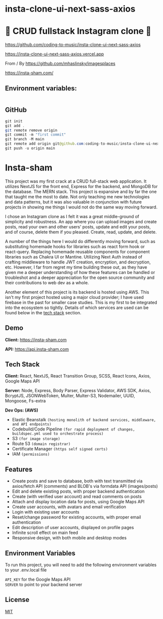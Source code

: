 # insta-clone-ui-next-sass-axios

# 🚀 CRUD fullstack Instagram clone 🚀

https://github.com/coding-to-music/insta-clone-ui-next-sass-axios

https://insta-clone-ui-next-sass-axios.vercel.app

From / By https://github.com/mhaslinsky/imagesplaces

https://insta-sham.com/

## Environment variables:

```java

```

## GitHub

```java
git init
git add .
git remote remove origin
git commit -m "first commit"
git branch -M main
git remote add origin git@github.com:coding-to-music/insta-clone-ui-next-sass-axios.git
git push -u origin main
```

# Insta-sham

This project was my first crack at a CRUD full-stack web application. It utilizes NextJS for the front end,
Express for the backend, and MongoDB for the database. The MERN stack. This project is expansive and by far the
one that taught me the most to date. Not only teaching me new technologies and data patterns, but it was also
valuable in conjunction with future projects in showing me things I would not do the same way moving forward.

I chose an Instagram clone as I felt it was a great middle-ground of simplicity and robustness. An app where you can
upload images and create posts, read your own and other users' posts, update and edit your posts,
and of course, delete them if you pleased. Create, read, update, and delete.

A number of the things here I would do differently moving forward, such as substituting homemade hooks for
libraries such as react form hook or react-query. Replacing homemade reusable components for component
libraries such as Chakra UI or
Mantine. Utilizing Next Auth instead of crafting middleware to handle JWT creation, encryption, and decryption,
etc. However, I far from regret my time building these out, as they have given me a deeper understanding
of how these features can be handled or troubleshot and a deeper appreciation for the open source community and
their contributions to web dev as a whole.

Another element of this project is its backend is hosted using AWS. This isn't my first project
hosted using a major cloud provider; I have used firebase in the past for smaller case studies. This is my first
to be integrated into the ecosystem so tightly.
Details of which services are used can be found below in the [tech stack](#tech-stack) section.

## Demo

**Client:** https://insta-sham.com

**API:** https://api.insta-sham.com

## Tech Stack

**Client:** React, NextJS, React Transition Group, SCSS, React Icons, Axios, Google Maps API

**Server:** Node, Express, Body Parser, Express Validator, AWS SDK, Axios, BcryptJS, JSONWebToken, Multer, Multer-S3,
Nodemailer, UUID, Mongoose, Fs-extra

**Dev Ops: (AWS)**

- Elastic Beanstalk `(hosting monolith of backend services, middleware, and API endpoints)`
- Codebuild/Code Pipeline `(for rapid deployment of changes, buildspec.yml used to orchestrate process)`
- S3 `(for image storage)`
- Route 53 `(domain registrar)`
- Certificate Manager `(https self signed certs)`
- IAM `(permissions)`

## Features

- Create posts and save to database, both with text transmitted via axios/fetch API (comments) and BLOB's via formdata API (images/posts)
- Edit and delete existing posts, with proper backend authentication
- Create (with verified user account) and read comments on posts
- Attach and display location data for posts, using Google Maps API
- Create user accounts, with avatars and email verification
- Login with existing user accounts
- Reset/change password for existing accounts, with proper email authentication
- Edit description of user accounts, displayed on profile pages
- Infinite scroll effect on main feed
- Responsive design, with both mobile and desktop modes

## Environment Variables

To run this project, you will need to add the following environment variables to your .env.local file

`API_KEY` for the Google Maps API  
`SERVER` to point to your backend server

## License

[MIT](https://choosealicense.com/licenses/mit/)
